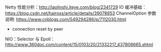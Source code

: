 Netty 性能分析：http://laolinshi.iteye.com/blog/2341729
IO 缓冲基础：https://blog.csdn.net/haiross/article/details/39078853
ChannelOption 参数说明: https://www.cnblogs.com/549294286/p/7112030.html
- connection reset by peer

NIO：Selector 与 Epoll：http://www.360doc.com/content/15/0103/20/21332217_437806665.shtml